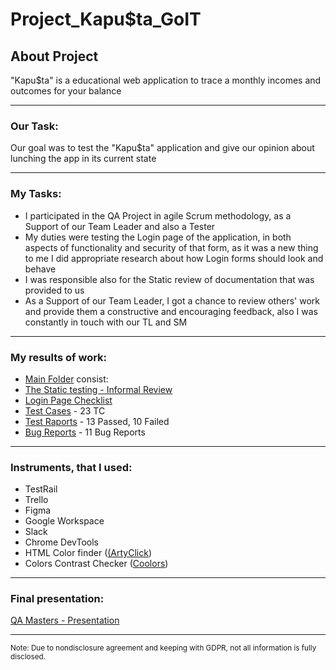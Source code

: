 # Project_Kapu$ta_GoIT

## About Project

"Kapu$ta" is a educational web application to trace a monthly incomes and outcomes for your balance

---

### Our Task:

Our goal was to test the "Kapu$ta" application and give our opinion about lunching the app in its current state

---

### My Tasks:

- I participated in the QA Project in agile Scrum methodology, as a Support of our Team Leader and also a Tester
- My duties were testing the Login page of the application, in both aspects of functionality and security of that form, 
as it was a new thing to me I did appropriate research about how Login forms should look and behave
- I was responsible also for the Static review of documentation that was provided to us
- As a Support of our Team Leader, I got a chance to review others' work and provide them a constructive and encouraging feedback,
also I was constantly in touch with our TL and SM

---

### My results of work:

- [Main Folder]() consist:
 - [The Static testing - Informal Review](https://docs.google.com/spreadsheets/d/1HOq0uqU-imbR7ZNmbW4A3VUYRxGhFXhjvim2E92Mqyw/edit?usp=sharing)
 - [Login Page Checklist](https://drive.google.com/file/d/12YseFROxglJDcSv0yoeiFw2JJ_a6Ug_U/view?usp=sharing)
 - [Test Cases](https://docs.google.com/spreadsheets/d/1HOq0uqU-imbR7ZNmbW4A3VUYRxGhFXhjvim2E92Mqyw/edit?usp=sharing) - 23 TC
 - [Test Raports](https://drive.google.com/drive/folders/1VL_I5K6EcRVVd3Elvq7v_ZMYdkhWf0mu?usp=sharing) - 13 Passed, 10 Failed
 - [Bug Reports](https://drive.google.com/drive/folders/1jcKNSfpMNUkHUi8JmvlRi4whTM6sg1Lg?usp=sharing) - 11 Bug Reports 

---

### Instruments, that I used:

- TestRail
- Trello
- Figma
- Google Workspace
- Slack
- Chrome DevTools
- HTML Color finder ([(ArtyClick](https://colors.artyclick.com/color-name-finder/))
- Colors Contrast Checker ([Coolors](https://coolors.co/contrast-checker/112a46-acc8e5))

---

### Final presentation:
[QA Masters - Presentation](https://docs.google.com/presentation/d/1mI2gYD8hxeG48YpJR8fsb2fenCQOM9BH/edit?usp=sharing&ouid=113173033041272762957&rtpof=true&sd=true) 

---
<sub>Note: Due to nondisclosure agreement and keeping with GDPR, not all information is fully disclosed.</sub>
